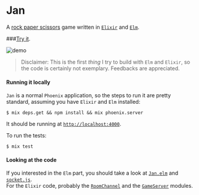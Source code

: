 # Jan

A [rock paper scissors](https://en.wikipedia.org/wiki/Rock-paper-scissors) game written in [`Elixir`](http://elixir-lang.org/) and [`Elm`](http://elm-lang.org).

###[Try it](https://jkp.herokuapp.com).

![demo](/docs/demo.gif)


> Disclaimer: This is the first *thing* I try to build with `Elm` and `Elixir`, so the code is certainly not exemplary. Feedbacks are appreciated.

#### Running it locally

`Jan` is a normal `Phoenix` application, so the steps to run it are pretty standard, assuming you have `Elixir` and `Elm` installed:

```
$ mix deps.get && npm install && mix phoenix.server
```

It should be running at [`http://localhost:4000`](http://localhost:4000).

To run the tests:

```
$ mix test
```

#### Looking at the code

If you interested in the `Elm` part, you should take a look at [`Jan.elm`](/web/elm/Jan.elm) and [`socket.js`](/web/static/js/socket.js).  
For the `Elixir` code, probably the [`RoomChannel`](/web/channels/room_channel.ex) and the [`GameServer`](/lib/jan/game_server.ex) modules.
